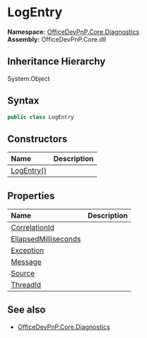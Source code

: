 # LogEntry
  

**Namespace:** [OfficeDevPnP.Core.Diagnostics](OfficeDevPnP.Core.Diagnostics.md)  
**Assembly:** OfficeDevPnP.Core.dll  
## Inheritance Hierarchy
System.Object  

## Syntax
```C#
public class LogEntry
```
## Constructors
|**Name**|**Description**|
|:-----|:-----|
| [LogEntry()](OfficeDevPnP.Core.Diagnostics.LogEntry.ctor1.md) | 
## Properties
|**Name**|**Description**|
|:-----|:-----|
| [CorrelationId](OfficeDevPnP.Core.Diagnostics.LogEntry.CorrelationId.md) | 
| [EllapsedMilliseconds](OfficeDevPnP.Core.Diagnostics.LogEntry.EllapsedMilliseconds.md) | 
| [Exception](OfficeDevPnP.Core.Diagnostics.LogEntry.Exception.md) | 
| [Message](OfficeDevPnP.Core.Diagnostics.LogEntry.Message.md) | 
| [Source](OfficeDevPnP.Core.Diagnostics.LogEntry.Source.md) | 
| [ThreadId](OfficeDevPnP.Core.Diagnostics.LogEntry.ThreadId.md) | 
## See also
- [OfficeDevPnP.Core.Diagnostics](OfficeDevPnP.Core.Diagnostics.md)
